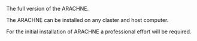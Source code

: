 The full version of the ARACHNE. 

The ARACHNE can be installed on any claster and host computer.

For the initial installation of ARACHNE  a professional effort will be required.
